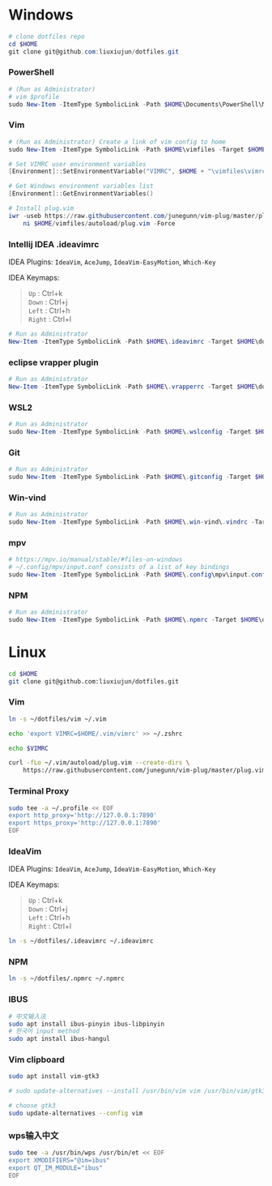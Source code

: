 # Windows
``` powershell
# clone dotfiles repo
cd $HOME
git clone git@github.com:liuxiujun/dotfiles.git 
```

### PowerShell
``` powershell
# (Run as Administrator) 
# vim $profile
sudo New-Item -ItemType SymbolicLink -Path $HOME\Documents\PowerShell\Microsoft.PowerShell_profile.ps1 -Target $HOME\dotfiles\powershell\Microsoft.PowerShell_profile.ps1
```

### Vim 
``` powershell
# (Run as Administrator) Create a link of vim config to home
sudo New-Item -ItemType SymbolicLink -Path $HOME\vimfiles -Target $HOME\dotfiles\vim

# Set VIMRC user environment variables
[Environment]::SetEnvironmentVariable("VIMRC", $HOME + "\vimfiles\vimrc", "User")

# Get Windows environment variables list
[Environment]::GetEnvironmentVariables()

# Install plug.vim
iwr -useb https://raw.githubusercontent.com/junegunn/vim-plug/master/plug.vim |`
    ni $HOME/vimfiles/autoload/plug.vim -Force
```

### Intellij IDEA .ideavimrc
IDEA Plugins:
`IdeaVim`, `AceJump`, `IdeaVim-EasyMotion`, `Which-Key`

IDEA Keymaps: 
> `Up`      :   Ctrl+k  
> `Down`    :   Ctrl+j  
> `Left`    :   Ctrl+h  
> `Right`   :   Ctrl+l  

``` powershell
# Run as Administrator
New-Item -ItemType SymbolicLink -Path $HOME\.ideavimrc -Target $HOME\dotfiles\.ideavimrc
```
### eclipse vrapper plugin
``` powershell
# Run as Administrator
New-Item -ItemType SymbolicLink -Path $HOME\.vrapperrc -Target $HOME\dotfiles\.vrapperrc
```

### WSL2
``` powershell
# Run as Administrator
sudo New-Item -ItemType SymbolicLink -Path $HOME\.wslconfig -Target $HOME\dotfiles\.wslconfig
```

### Git
``` powershell
# Run as Administrator
sudo New-Item -ItemType SymbolicLink -Path $HOME\.gitconfig -Target $HOME\dotfiles\.gitconfig
```

### Win-vind
``` powershell
# Run as Administrator
sudo New-Item -ItemType SymbolicLink -Path $HOME\.win-vind\.vindrc -Target $HOME\dotfiles\.vindrc
```

### mpv
``` powershell
# https://mpv.io/manual/stable/#files-on-windows
# ~/.config/mpv/input.conf consists of a list of key bindings
sudo New-Item -ItemType SymbolicLink -Path $HOME\.config\mpv\input.conf -Target $HOME\dotfiles\input.conf
```

### NPM
``` powershell
# Run as Administrator
sudo New-Item -ItemType SymbolicLink -Path $HOME\.npmrc -Target $HOME\dotfiles\.npmrc
```

# Linux
``` bash
cd $HOME
git clone git@github.com:liuxiujun/dotfiles.git
```
### Vim
``` bash
ln -s ~/dotfiles/vim ~/.vim 

echo 'export VIMRC=$HOME/.vim/vimrc' >> ~/.zshrc

echo $VIMRC

curl -fLo ~/.vim/autoload/plug.vim --create-dirs \
    https://raw.githubusercontent.com/junegunn/vim-plug/master/plug.vim
```

### Terminal Proxy
``` bash
sudo tee -a ~/.profile << EOF
export http_proxy='http://127.0.0.1:7890'
export https_proxy='http://127.0.0.1:7890'
EOF
```

### IdeaVim
IDEA Plugins:
`IdeaVim`, `AceJump`, `IdeaVim-EasyMotion`, `Which-Key`

IDEA Keymaps: 
> `Up`      :   Ctrl+k  
> `Down`    :   Ctrl+j  
> `Left`    :   Ctrl+h  
> `Right`   :   Ctrl+l  
``` bash
ln -s ~/dotfiles/.ideavimrc ~/.ideavimrc
```

### NPM
``` bash
ln -s ~/dotfiles/.npmrc ~/.npmrc
```

### IBUS
``` bash
# 中文输入法
sudo apt install ibus-pinyin ibus-libpinyin
# 한국어 input method
sudo apt install ibus-hangul
```

### Vim clipboard
``` bash
sudo apt install vim-gtk3

# sudo update-alternatives --install /usr/bin/vim vim /usr/bin/vim/gtk3 100

# choose gtk3
sudo update-alternatives --config vim
```

### wps输入中文
``` bash
sudo tee -a /usr/bin/wps /usr/bin/et << EOF
export XMODIFIERS="@im=ibus"
export QT_IM_MODULE="ibus"
EOF
```
